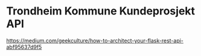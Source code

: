# Trondheim Kommune Kundeprosjekt API



https://medium.com/geekculture/how-to-architect-your-flask-rest-api-abf95637d9f5
